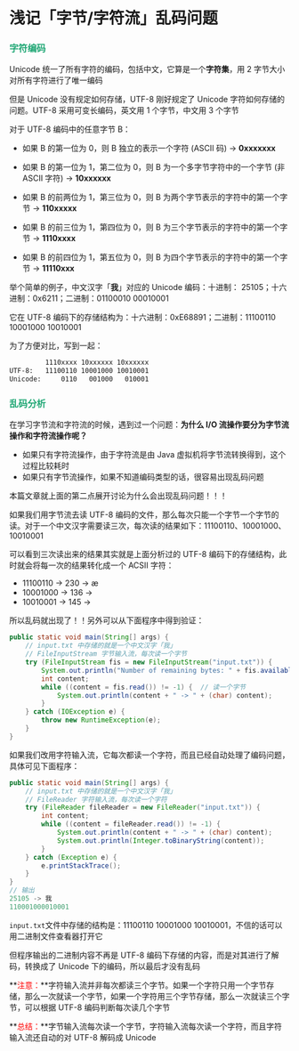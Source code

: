 # 浅记「字节/字符流」乱码问题

### <font color=#1FA774>字符编码</font>

Unicode 统一了所有字符的编码，包括中文，它算是一个**字符集**，用 2 字节大小对所有字符进行了唯一编码

但是 Unicode 没有规定如何存储，UTF-8 刚好规定了 Unicode 字符如何存储的问题。UTF-8 采用可变长编码，英文用 1 个字节，中文用 3 个字节

对于 UTF-8 编码中的任意字节 B：

- 如果 B 的第一位为 0，则 B 独立的表示一个字符 (ASCII 码)  -> **0xxxxxxx**

- 如果 B 的第一位为 1，第二位为 0，则 B 为一个多字节字符中的一个字节 (非 ASCII 字符)  -> **10xxxxxx**

- 如果 B 的前两位为 1，第三位为 0，则 B 为两个字节表示的字符中的第一个字节  -> **110xxxxx**

- 如果 B 的前三位为 1，第四位为 0，则 B 为三个字节表示的字符中的第一个字节  -> **1110xxxx**

- 如果 B 的前四位为 1，第五位为 0，则 B 为四个字节表示的字符中的第一个字节  -> **11110xxx**

举个简单的例子，中文汉字「**我**」对应的 Unicode 编码：十进制： 25105；十六进制：0x6211；二进制：01100010 00010001

它在 UTF-8 编码下的存储结构为：十六进制：0xE68891；二进制：11100110 10001000 10010001

为了方便对比，写到一起：

```bash
         1110xxxx 10xxxxxx 10xxxxxx
UTF-8:   11100110 10001000 10010001
Unicode:     0110   001000   010001
```

### <font color=#1FA774>乱码分析</font>

在学习字节流和字符流的时候，遇到过一个问题：**为什么 I/O 流操作要分为字节流操作和字符流操作呢？**

- 如果只有字符流操作，由于字符流是由 Java 虚拟机将字节流转换得到，这个过程比较耗时
- 如果只有字节流操作，如果不知道编码类型的话，很容易出现乱码问题

本篇文章就上面的第二点展开讨论为什么会出现乱码问题！！！

如果我们用字节流去读 UTF-8 编码的文件，那么每次只能一个字节一个字节的读。对于一个中文汉字需要读三次，每次读的结果如下：11100110、10001000、10010001

可以看到三次读出来的结果其实就是上面分析过的 UTF-8 编码下的存储结构，此时就会将每一次的结果转化成一个 ACSII 字符：

- 11100110 -> 230 -> æ
- 10001000 -> 136 -> 
- 10010001 -> 145 -> 

 所以乱码就出现了！！另外可以从下面程序中得到验证：

```java
public static void main(String[] args) {
    // input.txt 中存储的就是一个中文汉字「我」
    // FileInputStream 字节输入流，每次读一个字节
    try (FileInputStream fis = new FileInputStream("input.txt")) {
        System.out.println("Number of remaining bytes: " + fis.available());
        int content;
        while ((content = fis.read()) != -1) {  // 读一个字节
            System.out.println(content + " -> " + (char) content);
        }
    } catch (IOException e) {
        throw new RuntimeException(e);
    }
}
```

如果我们改用字符输入流，它每次都读一个字符，而且已经自动处理了编码问题，具体可见下面程序：

```java
public static void main(String[] args) {
    // input.txt 中存储的就是一个中文汉字「我」
    // FileReader 字符输入流，每次读一个字符
    try (FileReader fileReader = new FileReader("input.txt")) {
        int content;
        while ((content = fileReader.read()) != -1) {
            System.out.println(content + " -> " + (char) content);
            System.out.println(Integer.toBinaryString(content));
        }
    } catch (Exception e) {
        e.printStackTrace();
    }
}
// 输出
25105 -> 我
110001000010001
```

`input.txt`文件中存储的结构是：11100110 10001000 10010001，不信的话可以用二进制文件查看器打开它

但程序输出的二进制内容不再是 UTF-8 编码下存储的内容，而是对其进行了解码，转换成了 Unicode 下的编码，所以最后才没有乱码

**<font color='red'>注意：</font>**字符输入流并非每次都读三个字节。如果一个字符只用一个字节存储，那么一次就读一个字节，如果一个字符用三个字节存储，那么一次就读三个字节，可以根据 UTF-8 编码判断每次读几个字节

**<font color='red'>总结：</font>**字节输入流每次读一个字节，字符输入流每次读一个字符，而且字符输入流还自动的对 UTF-8 解码成 Unicode